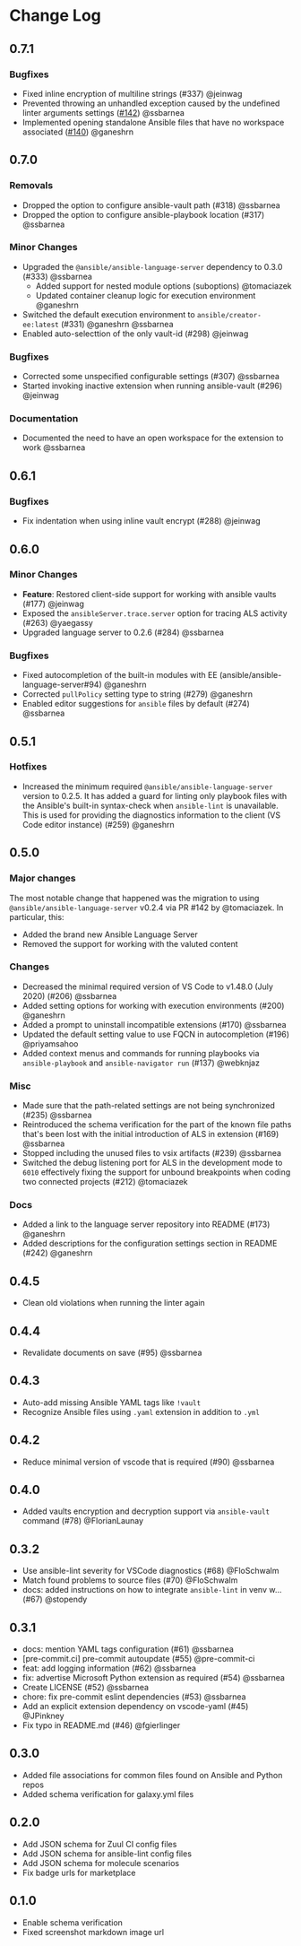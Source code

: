 <!-- markdownlint-disable no-duplicate-heading -->
# Change Log

## 0.7.1

### Bugfixes

* Fixed inline encryption of multiline strings (#337) @jeinwag
* Prevented throwing an unhandled exception caused by the undefined linter
  arguments settings
  ([#142](https://github.com/ansible/ansible-language-server/pull/142)) @ssbarnea
* Implemented opening standalone Ansible files that have no workspace
  associated
  ([#140](https://github.com/ansible/ansible-language-server/pull/140)) @ganeshrn

## 0.7.0

### Removals

* Dropped the option to configure ansible-vault path (#318) @ssbarnea
* Dropped the option to configure ansible-playbook location (#317) @ssbarnea

### Minor Changes

* Upgraded the `@ansible/ansible-language-server` dependency to 0.3.0 (#333) @ssbarnea
  * Added support for nested module options (suboptions) @tomaciazek
  * Updated container cleanup logic for execution environment @ganeshrn
* Switched the default execution environment to `ansible/creator-ee:latest`
  (#331) @ganeshrn @ssbarnea
* Enabled auto-selecttion of the only vault-id (#298) @jeinwag

### Bugfixes

* Corrected some unspecified configurable settings (#307) @ssbarnea
* Started invoking inactive extension when running ansible-vault (#296) @jeinwag

### Documentation

* Documented the need to have an open workspace for the extension to work @ssbarnea

## 0.6.1

### Bugfixes

* Fix indentation when using inline vault encrypt (#288) @jeinwag

## 0.6.0

### Minor Changes

* **Feature**: Restored client-side support for working with ansible
  vaults (#177) @jeinwag
* Exposed the `ansibleServer.trace.server` option for tracing ALS
  activity (#263) @yaegassy
* Upgraded language server to 0.2.6 (#284) @ssbarnea

### Bugfixes

* Fixed autocompletion of the built-in modules with EE
  (ansible/ansible-language-server#94) @ganeshrn
* Corrected `pullPolicy` setting type to string (#279) @ganeshrn
* Enabled editor suggestions for `ansible` files by default
  (#274) @ssbarnea

## 0.5.1

### Hotfixes

* Increased the minimum required `@ansible/ansible-language-server`
  version to 0.2.5. It has added a guard for linting only playbook
  files with the Ansible's built-in syntax-check when `ansible-lint`
  is unavailable. This is used for providing the diagnostics
  information to the client (VS Code editor instance) (#259)
  @ganeshrn

## 0.5.0

### Major changes

The most notable change that happened was the migration to using
`@ansible/ansible-language-server` v0.2.4 via PR #142 by @tomaciazek.
In particular, this:

* Added the brand new Ansible Language Server
* Removed the support for working with the valuted content

### Changes

* Decreased the minimal required version of VS Code to v1.48.0 (July
  2020) (#206) @ssbarnea
* Added setting options for working with execution environments (#200)
  @ganeshrn
* Added a prompt to uninstall incompatible extensions (#170) @ssbarnea
* Updated the default setting value to use FQCN in autocompletion (#196)
  @priyamsahoo
* Added context menus and commands for running playbooks via
  `ansible-playbook` and `ansible-navigator run` (#137) @webknjaz

### Misc

* Made sure that the path-related settings are not being synchronized
  (#235) @ssbarnea
* Reintroduced the schema verification for the part of the known file
  paths that's been lost with the initial introduction of ALS in
  extension (#169) @ssbarnea
* Stopped including the unused files to vsix artifacts (#239) @ssbarnea
* Switched the debug listening port for ALS in the development mode to
  `6010` effectively fixing the support for unbound breakpoints when
  coding two connected projects (#212) @tomaciazek

### Docs

* Added a link to the language server repository into README
  (#173) @ganeshrn
* Added descriptions for the configuration settings section in README
  (#242) @ganeshrn

## 0.4.5

* Clean old violations when running the linter again

## 0.4.4

* Revalidate documents on save (#95) @ssbarnea

## 0.4.3

* Auto-add missing Ansible YAML tags like `!vault`
* Recognize Ansible files using `.yaml` extension in addition to `.yml`

## 0.4.2

* Reduce minimal version of vscode that is required (#90) @ssbarnea

## 0.4.0

* Added vaults encryption and decryption support via `ansible-vault`
  command (#78) @FlorianLaunay

## 0.3.2

* Use ansible-lint severity for VSCode diagnostics (#68) @FloSchwalm
* Match found problems to source files (#70) @FloSchwalm
* docs: added instructions on how to integrate `ansible-lint` in venv
  w… (#67) @stopendy

## 0.3.1

* docs: mention YAML tags configuration (#61) @ssbarnea
* [pre-commit.ci] pre-commit autoupdate (#55) @pre-commit-ci
* feat: add logging information (#62) @ssbarnea
* fix: advertise Microsoft Python extension as required (#54) @ssbarnea
* Create LICENSE (#52) @ssbarnea
* chore: fix pre-commit eslint dependencies (#53) @ssbarnea
* Add an explicit extension dependency on vscode-yaml (#45) @JPinkney
* Fix typo in README.md (#46) @fgierlinger

## 0.3.0

* Added file associations for common files found on Ansible
  and Python repos
* Added schema verification for galaxy.yml files

## 0.2.0

* Add JSON schema for Zuul CI config files
* Add JSON schema for ansible-lint config files
* Add JSON schema for molecule scenarios
* Fix badge urls for marketplace

## 0.1.0

* Enable schema verification
* Fixed screenshot markdown image url
